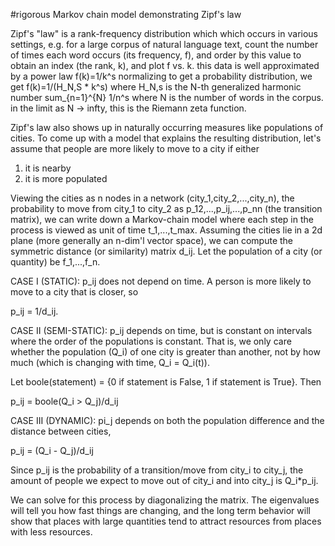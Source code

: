 #rigorous Markov chain model demonstrating Zipf's law

Zipf's "law" is a rank-frequency distribution which
which occurs in various settings, e.g. for a large
corpus of natural language text, count the number of times each
word occurs (its frequency, f), and order by this
value to obtain an index (the rank, k), and plot f vs. k.
this data is well approximated by a power law f(k)=1/k^s
normalizing to get a probability distribution, we get
f(k)=1/(H_N,S * k^s) where H_N,s is the N-th generalized
harmonic number sum_{n=1}^{N} 1/n^s where N is the number
of words in the corpus. in the limit as N -> infty, this
is the Riemann zeta function.

Zipf's law also shows up in naturally occurring measures like populations of cities. To come up
with a model that explains the resulting distribution, let's assume that people are more likely
to move to a city if either

1) it is nearby
2) it is more populated

Viewing the cities as n nodes in a network (city_1,city_2,...,city_n), the probability to move from city_1 to city_2 as p_12,...,p_ij,...,p_nn (the transition matrix), we can write down a Markov-chain model where each step in the process is viewed as unit of time t_1,...,t_max. Assuming the cities lie in a 2d plane (more generally an n-dim'l vector space), we can compute the symmetric distance (or similarity) matrix d_ij. Let the population of a city (or quantity) be f_1,...,f_n.

CASE I (STATIC): p_ij does not depend on time. A person is more likely to move to a city that is closer, so

p_ij = 1/d_ij.

CASE II (SEMI-STATIC): p_ij depends on time, but is constant on intervals where the order of the
populations is constant. That is, we only care whether the population (Q_i) of one city is greater than another,
not by how much (which is changing with time, Q_i = Q_i(t)).

Let boole(statement) = {0 if statement is False, 1 if statement is True}. Then

p_ij = boole(Q_i > Q_j)/d_ij

CASE III (DYNAMIC): pi_j depends on both the population difference and the distance between cities,

p_ij = (Q_i - Q_j)/d_ij


Since p_ij is the probability of a transition/move from city_i to city_j, the amount of people
we expect to move out of city_i and into city_j is Q_i*p_ij.



We can solve for this process by diagonalizing the matrix. The eigenvalues will tell you how fast things are changing, and the long term behavior will show that places with large quantities tend to attract resources from places with less resources.
